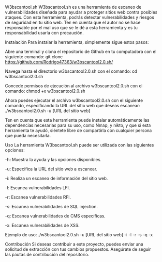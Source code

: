 W3bscantool.sh
W3bscantool.sh es una herramienta de escaneo de vulnerabilidades diseñada para ayudar a proteger sitios web contra posibles ataques. Con esta herramienta, podrás detectar vulnerabilidades y riesgos de seguridad en tu sitio web. Ten en cuenta que el autor no se hace responsable por el mal uso que se le dé a esta herramienta y es tu responsabilidad usarla con precaución.

Instalación
Para instalar la herramienta, simplemente sigue estos pasos:

Abre una terminal y clona el repositorio de Github en tu computadora con el siguiente comando: git clone https://github.com/Rodrigo47363/w3bscantool2.0.sh/

Navega hasta el directorio w3bscantool2.0.sh con el comando: cd w3bscantool2.0.sh

Concede permisos de ejecución al archivo w3bscantool2.0.sh con el comando: chmod +x w3bscantool2.0.sh

Ahora puedes ejecutar el archivo w3bscantool2.0.sh con el siguiente comando, especificando la URL del sitio web que deseas escanear: ./w3bscantool2.0.sh -u [URL del sitio web]

Ten en cuenta que esta herramienta puede instalar automáticamente las dependencias necesarias para su uso, como Nmap, y nikto, y que si esta herramienta te ayudó, siéntete libre de compartirla con cualquier persona que pueda necesitarla.

Uso
La herramienta W3bscantool.sh puede ser utilizada con las siguientes opciones:

-h: Muestra la ayuda y las opciones disponibles.

-u: Especifica la URL del sitio web a escanear.

-i: Realiza un escaneo de información del sitio web.

-l: Escanea vulnerabilidades LFI.

-r: Escanea vulnerabilidades RFI.

-s: Escanea vulnerabilidades de SQL injection.

-q: Escanea vulnerabilidades de CMS específicas.

-x: Escanea vulnerabilidades de XSS.

Ejemplo de uso: ./w3bscantool2.0.sh -u [URL del sitio web] -i -l -r -s -q -x

Contribución
Si deseas contribuir a este proyecto, puedes enviar una solicitud de extracción con tus cambios propuestos. Asegúrate de seguir las pautas de contribución del repositorio.
